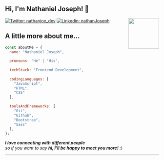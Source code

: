 <h2> Hi, I'm Nathaniel Joseph! 👋</h2>
<img align='right' src="https://avatars.githubusercontent.com/u/132194342?v=4" width="100">
<!-- <p><em>Software Enginner at <a href="https://nou.edu.ng/">National Open University of Nigeria</a></br></em></p> -->

[![Twitter: nathanjoe_dev](https://img.shields.io/twitter/follow/nathanjoe_dev?style=social)](https://twitter.com/nathanjoe_dev)
[![Linkedin: nathanJoseph](https://img.shields.io/badge/-NathanJoseph-blue?style=flat-square&logo=Linkedin&logoColor=white&link=https://www.linkedin.com/in/nathan-joseph-91790a274/)](https://www.linkedin.com/in/nathan-joseph-91790a274/)


## A little more about me...  

```javascript
const aboutMe = {
  name: "Nathaniel Joseph",
  
  pronouns: "He" | "His",
  
  techStack: "Frontend Development",
  
  codingLanguages: [
    "JavaScript",
    "HTML",
    "CSS"
  ],
  
  toolsAndFrameworks: [
    "Git",
    "Github",
    "Bootstrap",
    "Sass"
  ],
};
```

<em><b>I love connecting with different people</b> <br /> so if you want to say <b>hi, I'll be happy to meet you more!</b> :)</em>

---
